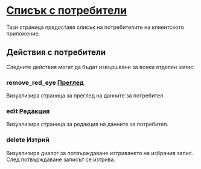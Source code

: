 # [Списък с потребители](admin/users)
Тази страница предоставя списък на потребителите на клиентското приложение.

## Действия с потребители
Следните действия могат да бъдат извършвани за всеки отделен запис:
### <span class="material-icons pr-2">remove_red_eye</span> [Преглед](admin/help/UsersSettingsGridView.md)
Визуализира страница за преглед на данните за потребител.
### <span class="material-icons pr-2">edit</span> [Редакция](admin/help/UsersSettingsGridEdit.md)
Визуализира страница за редакция на данните за потребител.
### <span class="material-icons pr-2">delete</span> Изтрий
Визуализира диалог за потвърждаване изтриването на избрания запис. След потвърждаване записът се изтрива.
